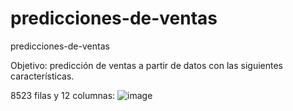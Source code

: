 # predicciones-de-ventas
predicciones-de-ventas

Objetivo: predicción de ventas a partir de datos con las siguientes características.

8523 filas y 12 columnas:
![image](https://user-images.githubusercontent.com/60327565/200555735-ab364157-65e4-4db2-8d3f-1f55b1a9c6fa.png)


